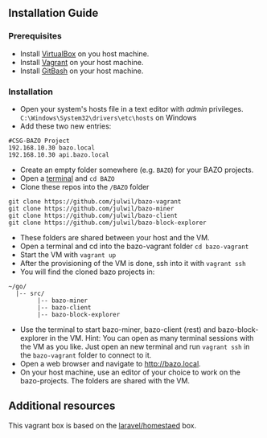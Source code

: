 ## Installation Guide

### Prerequisites
- Install [VirtualBox](https://www.virtualbox.org) on you host machine.
- Install [Vagrant](https://www.vagrantup.com) on your host machine.  
- Install [GitBash](https://gitforwindows.org) on your host machine.  

### Installation
- Open your system's hosts file in a text editor with *admin* privileges.
 `C:\Windows\System32\drivers\etc\hosts` on Windows
-  Add these two new entries:
```
#CSG-BAZO Project
192.168.10.30 bazo.local
192.168.10.30 api.bazo.local
```
- Create an empty folder somewhere (e.g. `BAZO`) for your BAZO projects.
- Open a [terminal](https://gitforwindows.org) and ``cd BAZO``
- Clone these repos into the `/BAZO` folder
```
git clone https://github.com/julwil/bazo-vagrant
git clone https://github.com/julwil/bazo-miner
git clone https://github.com/julwil/bazo-client
git clone https://github.com/julwil/bazo-block-explorer
```
- These folders are shared between your host and the VM.
- Open a terminal and cd into the bazo-vagrant folder `cd bazo-vagrant` 
- Start the VM with `vagrant up`
- After the provisioning of the VM is done, ssh into it with `vagrant ssh`
- You will find the cloned bazo projects in:
```
~/go/
  |-- src/
        |-- bazo-miner
        |-- bazo-client
        |-- bazo-block-explorer
```
- Use the terminal to start bazo-miner, bazo-client (rest) and bazo-block-explorer in the VM. Hint: You can open as many terminal sessions with the VM as you like. Just open an new terminal and run `vagrant ssh` in the `bazo-vagrant` folder to connect to it.
- Open a web browser and navigate to http://bazo.local.
- On your host machine, use an editor of your choice to work on the bazo-projects. The folders are shared with the VM.

## Additional resources
This vagrant box is based on the [laravel/homestaed](https://laravel.com/docs/7.x/homestead) box. 

